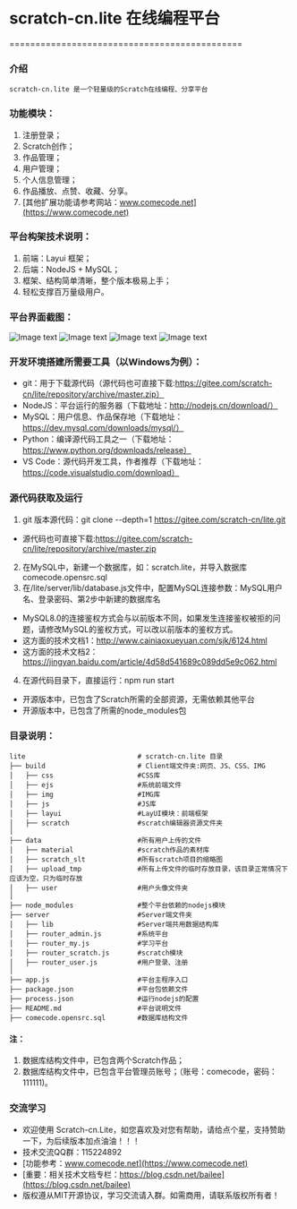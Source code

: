 # scratch-cn.lite 在线编程平台
=============================================

### 介绍
    scratch-cn.lite 是一个轻量级的Scratch在线编程、分享平台

### 功能模块：
1. 注册登录；
2. Scratch创作；
3. 作品管理；
4. 用户管理；
5. 个人信息管理；
6. 作品播放、点赞、收藏、分享。
7. [其他扩展功能请参考网站：www.comecode.net](https://www.comecode.net)

### 平台构架技术说明：
1. 前端：Layui 框架；
2. 后端：NodeJS + MySQL；
3. 框架、结构简单清晰，整个版本极易上手；
4. 轻松支撑百万量级用户。

### 平台界面截图：
![Image text](https://gitee.com/scratch-cn/lite/raw/master/build/img/login.png)
![Image text](https://gitee.com/scratch-cn/lite/raw/master/build/img/login_index.png)
![Image text](https://gitee.com/scratch-cn/lite/raw/master/build/img/admin.png)
![Image text](https://gitee.com/scratch-cn/lite/raw/master/build/img/scratch.png)

### 开发环境搭建所需要工具（以Windows为例）：
- git：用于下载源代码（源代码也可直接下载:https://gitee.com/scratch-cn/lite/repository/archive/master.zip）
- NodeJS：平台运行的服务器（下载地址：http://nodejs.cn/download/）
- MySQL：用户信息、作品保存地（下载地址：https://dev.mysql.com/downloads/mysql/）
- Python：编译源代码工具之一（下载地址：https://www.python.org/downloads/release）
- VS Code：源代码开发工具，作者推荐（下载地址：https://code.visualstudio.com/download）

### 源代码获取及运行
1. git 版本源代码：git clone --depth=1 https://gitee.com/scratch-cn/lite.git
- 源代码也可直接下载:https://gitee.com/scratch-cn/lite/repository/archive/master.zip

2. 在MySQL中，新建一个数据库，如：scratch.lite，并导入数据库comecode.opensrc.sql
3. 在/lite/server/lib/database.js文件中，配置MySQL连接参数：MySQL用户名、登录密码、第2步中新建的数据库名
- MySQL8.0的连接鉴权方式会与以前版本不同，如果发生连接鉴权被拒的问题，请修改MySQL的鉴权方式，可以改以前版本的鉴权方式。
- 这方面的技术文档1：http://www.cainiaoxueyuan.com/sjk/6124.html
- 这方面的技术文档2：https://jingyan.baidu.com/article/4d58d541689c089dd5e9c062.html

4. 在源代码目录下，直接运行：npm run start
- 开源版本中，已包含了Scratch所需的全部资源，无需依赖其他平台
- 开源版本中，已包含了所需的node_modules包

### 目录说明：

```
lite                            # scratch-cn.lite 目录
├── build                       # Client端文件夹:网页、JS、CSS、IMG
│   ├── css                     #CSS库
│   ├── ejs                     #系统前端文件
│   ├── img                     #IMG库
│   ├── js                      #JS库
│   ├── layui                   #LayUI模块：前端框架
│   ├── scratch                 #scratch编辑器资源文件夹
│ 
├── data                        #所有用户上传的文件
│   ├── material                #scratch作品的素材库
│   ├── scratch_slt             #所有scratch项目的缩略图
│   ├── upload_tmp              #所有上传文件的临时存放目录，该目录正常情况下应该为空，只为临时存放
│   ├── user                    #用户头像文件夹
│
├── node_modules                #整个平台依赖的nodejs模块
├── server                      #Server端文件夹
│   ├── lib                     #Server端共用数据结构库
│   ├── router_admin.js         #系统平台
│   ├── router_my.js            #学习平台
│   ├── router_scratch.js       #scratch模块
│   ├── router_user.js          #用户登录、注册
│
├── app.js                      #平台主程序入口
├── package.json                #平台包依赖文件
├── process.json                #运行nodejs的配置
├── README.md                   #平台说明文件
├── comecode.opensrc.sql        #数据库结构文件
```
#### 注：
1. 数据库结构文件中，已包含两个Scratch作品；
2. 数据库结构文件中，已包含平台管理员账号；（账号：comecode，密码：111111)。


### 交流学习
- 欢迎使用 Scratch-cn.Lite，如您喜欢及对您有帮助，请给点个星，支持赞助一下，为后续版本加点油油！！！
- 技术交流QQ群：115224892
- [功能参考：www.comecode.net](https://www.comecode.net)
- [重要：相关技术文档专栏：https://blog.csdn.net/bailee](https://blog.csdn.net/bailee)
- 版权遵从MIT开源协议，学习交流请入群。如需商用，请联系版权所有者！
